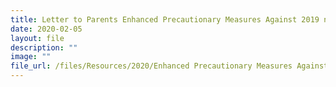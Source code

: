 ```yaml
---
title: Letter to Parents Enhanced Precautionary Measures Against 2019 nCoV
date: 2020-02-05
layout: file
description: ""
image: ""
file_url: /files/Resources/2020/Enhanced Precautionary Measures Against 2019-NCoV.pdf
---
```

